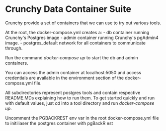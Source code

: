 # Crunchy Data Container Suite

Crunchy provide a set of containers that we can use to try out various tools.

At the root, the docker-compose.yml creates a:
    - db container running Crunchy's Postgres image
    - admin container running Crunchy's pgAdmin4 image. 
    - postgres_default network for all containers to communicate through.

Run the command <i>docker-compose up</i> to start the db and admin containers.

You can access the admin container at localhost:5050 and access credentials are available in the environment section of the docker-compose.yml file. 

All subdirectories represent postgres tools and contain respective README.MDs explaining how to run them. To get started quickly and run with default values, just <i>cd</i> into a tool directory and run <i>docker-compose up</i>.

Uncomment the PGBACKREST env var in the root docker-compose.yml file to initiliaser the postgres container with pgBackR
est